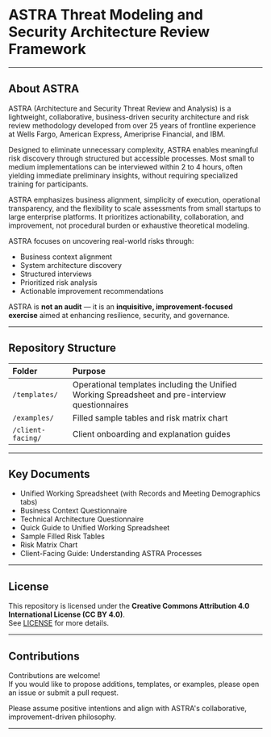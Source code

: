 # ASTRA Threat Modeling and Security Architecture Review Framework

---

## About ASTRA

ASTRA (Architecture and Security Threat Review and Analysis) is a lightweight, collaborative, business-driven security architecture and risk review methodology developed from over 25 years of frontline experience at Wells Fargo, American Express, Ameriprise Financial, and IBM.

Designed to eliminate unnecessary complexity, ASTRA enables meaningful risk discovery through structured but accessible processes. Most small to medium implementations can be interviewed within 2 to 4 hours, often yielding immediate preliminary insights, without requiring specialized training for participants.

ASTRA emphasizes business alignment, simplicity of execution, operational transparency, and the flexibility to scale assessments from small startups to large enterprise platforms. It prioritizes actionability, collaboration, and improvement, not procedural burden or exhaustive theoretical modeling.

ASTRA focuses on uncovering real-world risks through:
- Business context alignment
- System architecture discovery
- Structured interviews
- Prioritized risk analysis
- Actionable improvement recommendations

ASTRA is **not an audit** — it is an **inquisitive, improvement-focused exercise** aimed at enhancing resilience, security, and governance.

---

## Repository Structure

| Folder | Purpose |
|:--|:--|
| `/templates/` | Operational templates including the Unified Working Spreadsheet and pre-interview questionnaires |
| `/examples/` | Filled sample tables and risk matrix chart |
| `/client-facing/` | Client onboarding and explanation guides |

---

## Key Documents

- Unified Working Spreadsheet (with Records and Meeting Demographics tabs)
- Business Context Questionnaire
- Technical Architecture Questionnaire
- Quick Guide to Unified Working Spreadsheet
- Sample Filled Risk Tables
- Risk Matrix Chart
- Client-Facing Guide: Understanding ASTRA Processes

---

## License

This repository is licensed under the **Creative Commons Attribution 4.0 International License (CC BY 4.0)**.  
See [LICENSE](LICENSE) for more details.

---

## Contributions

Contributions are welcome!  
If you would like to propose additions, templates, or examples, please open an issue or submit a pull request.

Please assume positive intentions and align with ASTRA's collaborative, improvement-driven philosophy.

---

